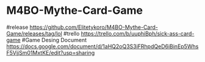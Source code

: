 # M4BO-Mythe-Card-Game

#release
https://github.com/Elitetykoro/M4BO-Mythe-Card-Game/releases/tag/lol
#trello
https://trello.com/b/uuphiBph/sick-ass-card-game
#Game Desing Document
https://docs.google.com/document/d/1aHQ2oQ3S3iFRhpdQeD6iBinEp5WhsF5VjjSm01MxtKE/edit?usp=sharing
